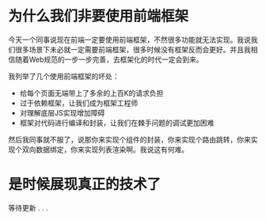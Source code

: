 # 为什么我们非要使用前端框架
今天一个同事说现在前端一定要使用前端框架，不然很多功能就无法实现。我说我们很多场景下未必就一定需要前端框架，很多时候没有框架反而会更好。并且我相信随着Web规范的一步一步完善，去框架化的时代一定会到来。

我列举了几个使用前端框架的坏处：
* 给每个页面无端带上了多余的上百K的请求负担
* 过于依赖框架，让我们成为框架工程师
* 对理解底层JS实现增加障碍
* 框架对代码进行编译和封装，让我们在棘手问题的调试更加困难

然后我同事就不服了，说那你来实现个组件的封装，你来实现个路由跳转，你来实现个双向数据绑定，你来实现列表渲染啊。我说这有何难。

# 是时候展现真正的技术了
等待更新 . . .